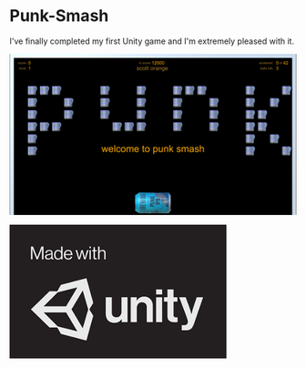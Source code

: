 # Punk-Smash
I've finally completed my first Unity game and I'm extremely pleased with it.

![Screenshot](Screenshot.png)

![UnityLogo](Unity-Logo.png)
